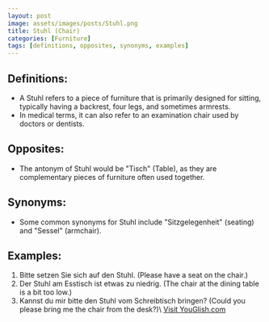 ```yaml
---
layout: post
image: assets/images/posts/Stuhl.png
title: Stuhl (Chair)
categories: [Furniture]
tags: [definitions, opposites, synonyms, examples]
---
```


## Definitions:
- A Stuhl refers to a piece of furniture that is primarily designed for sitting, typically having a backrest, four legs, and sometimes armrests.
- In medical terms, it can also refer to an examination chair used by doctors or dentists.

## Opposites:
- The antonym of Stuhl would be "Tisch" (Table), as they are complementary pieces of furniture often used together.

## Synonyms:
- Some common synonyms for Stuhl include "Sitzgelegenheit" (seating) and "Sessel" (armchair).

## Examples:
1. Bitte setzen Sie sich auf den Stuhl. (Please have a seat on the chair.)
2. Der Stuhl am Esstisch ist etwas zu niedrig. (The chair at the dining table is a bit too low.)
3. Kannst du mir bitte den Stuhl vom Schreibtisch bringen? (Could you please bring me the chair from the desk?)\ <a id="yg-widget-0" class="youglish-widget" data-query="Stuhl" data-lang="german" data-components="8412" data-auto-start="0" data-bkg-color="theme_light" data-title="How%20to%20pronounce%20Stuhl%20in%20German"  rel="nofollow" href="https://youglish.com">Visit YouGlish.com</a><script async src="https://youglish.com/public/emb/widget.js" charset="utf-8"></script>